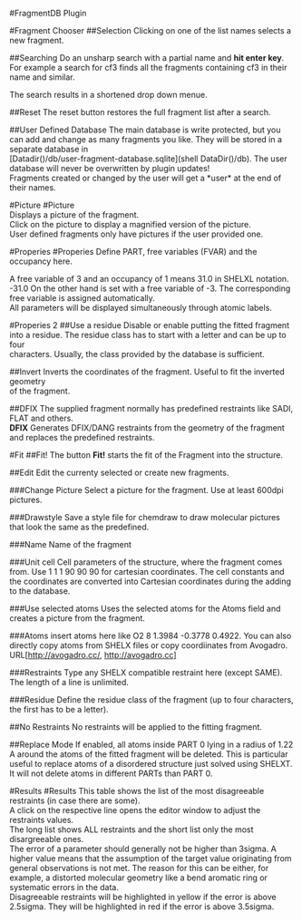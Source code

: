 #FragmentDB Plugin

#Fragment Chooser
##Selection
Clicking on one of the list names selects a new fragment.

##Searching
Do an unsharp search with a partial name and **hit enter key**. 
For example a search for cf3 finds all the fragments containing cf3 in their 
name and similar.  

The search results in a shortened drop down menue.
  
##Reset
The reset button restores the full fragment list after a search.
  
##User Defined Database
The main database is write protected, but you can add and change as many 
fragments you like. They will be stored in a separate database in  
[Datadir()/db/user-fragment-database.sqlite](shell DataDir()/db). 
The user database will never be overwritten by plugin updates!  
Fragments created or changed by the user will get a \*user\* at the end of their names.  
    

#Picture
#Picture    
Displays a picture of the fragment.   
Click on the picture to display a magnified version of the picture.  
User defined fragments only have pictures if the user provided one.

#Properies
#Properies 
Define PART, free variables (FVAR) and the occupancy here. 
  
A free variable of 3 and an occupancy of 1 means 31.0 in SHELXL notation. 
-31.0 On the other hand is set with a free variable of -3. The corresponding free
variable is assigned automatically.  
All parameters will be displayed simultaneously through atomic labels.

#Properies 2
##Use a residue 
Disable or enable putting the fitted fragment into a residue. 
The residue class has to start with a letter and can be up to four  
characters. Usually, the class provided by the database is sufficient.

##Invert
Inverts the coordinates of the fragment. Useful to fit the inverted geometry  
of the fragment.

##DFIX
The supplied fragment normally has predefined restraints like 
SADI, FLAT and others.  
**DFIX** Generates DFIX/DANG restraints from the geometry of the fragment and 
replaces the predefined restraints. 


#Fit
##Fit!
The button <b>Fit!</b> starts the fit of the Fragment into the structure. 

##Edit
Edit the currenty selected or create new fragments.
  
###Change Picture
Select a picture for the fragment. Use at least 600dpi pictures.
  
###Drawstyle
Save a style file for chemdraw to draw molecular pictures that look 
the same as the predefined.
 
###Name
Name of the fragment

###Unit cell 
Cell parameters of the structure, where the fragment comes from. 
Use 1 1 1 90 90 90 for cartesian coordinates. The cell constants and the 
coordinates are converted into Cartesian coordinates during the adding to 
the database.

###Use selected atoms
Uses the selected atoms for the Atoms field and creates a picture from the 
fragment.

###Atoms 
insert atoms here like O2  8  1.3984  -0.3778   0.4922. You can also 
directly copy atoms from SHELX files or copy coordiinates from Avogadro. 
URL[http://avogadro.cc/, http://avogadro.cc]

###Restraints
Type any SHELX compatible restraint here (except SAME). 
The length of a line is unlimited.

###Residue
Define the residue class of the fragment (up to four characters, the first has to be a letter). 

##No Restraints
No restraints will be applied to the fitting fragment.

##Replace Mode
If enabled, all atoms inside PART 0 lying in a radius of 1.22 A around the 
atoms of the fitted fragment will be deleted. This is particular useful to 
replace atoms of a disordered structure just solved using SHELXT.  
It will not delete atoms in different PARTs than PART 0. 


#Results
#Results
This table shows the list of the most disagreeable restraints (in case there are some).  
A click on the respective line opens the editor window to adjust the restraints values.  
The long list shows ALL restraints and the short list only the most disargreeable ones.  
The error of a parameter should generally not be higher than 3sigma. A higher 
value means that the assumption of the target value originating from 
general observations is not met. The reason for this can be either, for 
example, a distorted molecular geometry like a bend aromatic ring or 
systematic errors in the data.  
Disagreeable restraints will be highlighted in yellow if the error is above 
2.5sigma. They will be highlighted in red if the error is above 3.5sigma. 

